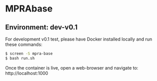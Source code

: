 # MPRAbase

## Environment: dev-v0.1

For development v0.1 test, please have Docker installed locally and run these commands:

```bash
$ screen -S mpra-base
$ bash run.sh
```

Once the container is live, open a web-browser and navigate to: http://localhost:1000